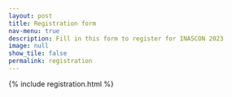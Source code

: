 ```yaml
---
layout: post
title: Registration form
nav-menu: true
description: Fill in this form to register for INASCON 2023
image: null
show_tile: false
permalink: registration
---
```


{% include registration.html %}

